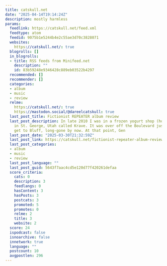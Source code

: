 ```yaml
---
title: catskull.net
date: "2025-04-14T19:14:24Z"
description: mostly harmless
params:
  feedlink: https://catskull.net/feed.xml
  feedtype: atom
  feedid: 9075b1e5244b4e2c55ae3d70c3828071
  websites:
    https://catskull.net/: true
  blogrolls: []
  in_blogrolls:
  - title: RSS feeds from Minifeed.net
    description: ""
    id: 83b59248e9346428c889eb03522b4297
  recommended: []
  recommender: []
  categories:
  - album
  - music
  - review
  relme:
    https://catskull.net/: true
    https://mastodon.social/@dareelcatskull: true
  last_post_title: Fictionist REPEATER album review
  last_post_description: In late 2010 I was in a frozen yogurt shop (how era-appropriate)
    in St. George, Utah called Krave. It was over off the Boulevard just before you
    get to Bluff, long-gone by now. At that point, Gen
  last_post_date: "2025-03-30T21:32:59Z"
  last_post_link: https://catskull.net/fictionist-repeater-album-review.html
  last_post_categories:
  - album
  - music
  - review
  last_post_language: ""
  last_post_guid: 5643f7aac4cd5e120d77f420261defaa
  score_criteria:
    cats: 0
    description: 3
    feedlangs: 0
    hasContent: 3
    hasPosts: 3
    postcats: 3
    promoted: 5
    promotes: 0
    relme: 2
    title: 3
    website: 2
  score: 24
  ispodcast: false
  isnoarchive: false
  innetwork: true
  language: ""
  postcount: 10
  avgpostlen: 296
---
```

